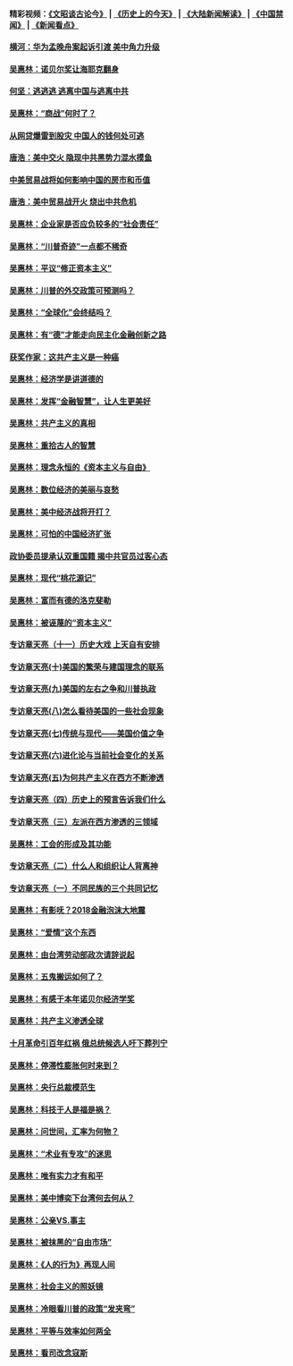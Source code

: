 #### 精彩视频：[《文昭谈古论今》](http://95.179.137.68/wenzhao) | [《历史上的今天》](http://95.179.137.68/today-in-history) | [《大陆新闻解读》](http://95.179.137.68/ntdtv-comedy) | [《中国禁闻》](http://95.179.137.68/ntdtv-news) | [《新闻看点》](http://95.179.137.68/news-insight) 

 #### [横河：华为孟晚舟案起诉引渡 美中角力升级](../pages/nsc423/n11027230.md?t=02161312?t=02161237) 

#### [吴惠林：诺贝尔奖让海耶克翻身](../pages/nsc423/n10890049.md?t=02161312?t=02161237) 

#### [何坚：逃逃逃 逃离中国与逃离中共](../pages/nsc423/n10592891.md?t=02161312?t=02161237) 

#### [吴惠林：“商战”何时了？](../pages/nsc423/n10573558.md?t=02161312?t=02161237) 

#### [从网贷爆雷到股灾 中国人的钱何处可逃](../pages/nsc423/n10572800.md?t=02161312?t=02161237) 

#### [唐浩：美中交火 隐现中共黑势力混水摸鱼](../pages/nsc423/n10544040.md?t=02161312?t=02161237) 

#### [中美贸易战将如何影响中国的房市和币值](../pages/nsc423/n10543697.md?t=02161312?t=02161237) 

#### [唐浩：美中贸易战开火 烧出中共危机](../pages/nsc423/n10540126.md?t=02161312?t=02161237) 

#### [吴惠林：企业家是否应负较多的“社会责任”](../pages/nsc423/n10535022.md?t=02161312?t=02161237) 

#### [吴惠林：“川普奇迹”一点都不稀奇](../pages/nsc423/n10512808.md?t=02161312?t=02161237) 

#### [吴惠林：平议“修正资本主义”](../pages/nsc423/n10495724.md?t=02161312?t=02161237) 

#### [吴惠林：川普的外交政策可预测吗？](../pages/nsc423/n10462387.md?t=02161312?t=02161237) 

#### [吴惠林：“全球化”会终结吗？](../pages/nsc423/n10452838.md?t=02161312?t=02161237) 

#### [吴惠林：有“德”才能走向民主化金融创新之路](../pages/nsc423/n10432292.md?t=02161312?t=02161237) 

#### [获奖作家：这共产主义是一种癌](../pages/nsc423/n10431541.md?t=02161312?t=02161237) 

#### [吴惠林：经济学是讲道德的](../pages/nsc423/n10398014.md?t=02161312?t=02161237) 

#### [吴惠林：发挥“金融智慧”，让人生更美好](../pages/nsc423/n10375019.md?t=02161312?t=02161237) 

#### [吴惠林：共产主义的真相](../pages/nsc423/n10351394.md?t=02161312?t=02161237) 

#### [吴惠林：重拾古人的智慧](../pages/nsc423/n10337691.md?t=02161312?t=02161237) 

#### [吴惠林：理念永恒的《资本主义与自由》](../pages/nsc423/n10316274.md?t=02161312?t=02161237) 

#### [吴惠林：数位经济的美丽与哀愁](../pages/nsc423/n10292946.md?t=02161312?t=02161237) 

#### [吴惠林：美中经济战将开打？](../pages/nsc423/n10258825.md?t=02161312?t=02161237) 

#### [吴惠林：可怕的中国经济扩张](../pages/nsc423/n10219147.md?t=02161312?t=02161237) 

#### [政协委员提承认双重国籍 揭中共官员过客心态](../pages/nsc423/n10208809.md?t=02161312?t=02161237) 

#### [吴惠林：现代“桃花源记”](../pages/nsc423/n10185234.md?t=02161312?t=02161237) 

#### [吴惠林：富而有德的洛克斐勒](../pages/nsc423/n10142264.md?t=02161312?t=02161237) 

#### [吴惠林：被诬蔑的“资本主义”](../pages/nsc423/n10124816.md?t=02161312?t=02161237) 

#### [专访章天亮（十一）历史大戏 上天自有安排](../pages/nsc423/n10094905.md?t=02161312?t=02161237) 

#### [专访章天亮(十)美国的繁荣与建国理念的联系](../pages/nsc423/n10094899.md?t=02161312?t=02161237) 

#### [专访章天亮(九)美国的左右之争和川普执政](../pages/nsc423/n10094889.md?t=02161312?t=02161237) 

#### [专访章天亮(八)怎么看待美国的一些社会现象](../pages/nsc423/n10094857.md?t=02161312?t=02161237) 

#### [专访章天亮(七)传统与现代——美国价值之争](../pages/nsc423/n10093140.md?t=02161312?t=02161237) 

#### [专访章天亮(六)进化论与当前社会变化的关系](../pages/nsc423/n10092036.md?t=02161312?t=02161237) 

#### [专访章天亮(五)为何共产主义在西方不断渗透](../pages/nsc423/n10083620.md?t=02161312?t=02161237) 

#### [专访章天亮（四）历史上的预言告诉我们什么](../pages/nsc423/n10083606.md?t=02161312?t=02161237) 

#### [专访章天亮（三）左派在西方渗透的三领域](../pages/nsc423/n10081115.md?t=02161312?t=02161237) 

#### [吴惠林：工会的形成及其功能](../pages/nsc423/n10080633.md?t=02161312?t=02161237) 

#### [专访章天亮（二）什么人和组织让人背离神](../pages/nsc423/n10076637.md?t=02161312?t=02161237) 

#### [专访章天亮（一）不同民族的三个共同记忆](../pages/nsc423/n10074188.md?t=02161312?t=02161237) 

#### [吴惠林：有影呒？2018金融泡沫大地震](../pages/nsc423/n10040534.md?t=02161312?t=02161237) 

#### [吴惠林：“爱情”这个东西](../pages/nsc423/n10019423.md?t=02161312?t=02161237) 

#### [吴惠林：由台湾劳动部政次请辞说起](../pages/nsc423/n9979679.md?t=02161312?t=02161237) 

#### [吴惠林：五鬼搬运如何了？](../pages/nsc423/n9925338.md?t=02161312?t=02161237) 

#### [吴惠林：有感于本年诺贝尔经济学奖](../pages/nsc423/n9871883.md?t=02161312?t=02161237) 

#### [吴惠林：共产主义渗透全球](../pages/nsc423/n9812748.md?t=02161312?t=02161237) 

#### [十月革命引百年红祸 俄总统候选人吁下葬列宁](../pages/nsc423/n9810182.md?t=02161312?t=02161237) 

#### [吴惠林：停滞性膨胀何时来到？](../pages/nsc423/n9764136.md?t=02161312?t=02161237) 

#### [吴惠林：央行总裁模范生](../pages/nsc423/n9728134.md?t=02161312?t=02161237) 

#### [吴惠林：科技于人是福是祸？](../pages/nsc423/n9672982.md?t=02161312?t=02161237) 

#### [吴惠林：问世间，汇率为何物？](../pages/nsc423/n9621788.md?t=02161312?t=02161237) 

#### [吴惠林：“术业有专攻”的迷思](../pages/nsc423/n9580363.md?t=02161312?t=02161237) 

#### [吴惠林：唯有实力才有和平](../pages/nsc423/n9529599.md?t=02161312?t=02161237) 

#### [吴惠林：美中博奕下台湾何去何从？](../pages/nsc423/n9483598.md?t=02161312?t=02161237) 

#### [吴惠林：公亲VS.事主](../pages/nsc423/n9425637.md?t=02161312?t=02161237) 

#### [吴惠林：被抹黑的“自由市场”](../pages/nsc423/n9351545.md?t=02161312?t=02161237) 

#### [吴惠林：《人的行为》再现人间](../pages/nsc423/n9296339.md?t=02161312?t=02161237) 

#### [吴惠林：社会主义的照妖镜](../pages/nsc423/n9243460.md?t=02161312?t=02161237) 

#### [吴惠林：冷眼看川普的政策“发夹弯”](../pages/nsc423/n9120684.md?t=02161312?t=02161237) 

#### [吴惠林：平等与效率如何两全](../pages/nsc423/n9075430.md?t=02161312?t=02161237) 

#### [吴惠林：看司改念寇斯](../pages/nsc423/n9024915.md?t=02161312?t=02161237) 

